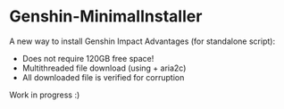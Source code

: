# Genshin-MinimalInstaller

A new way to install Genshin Impact
Advantages (for standalone script):
 - Does not require 120GB free space!
 - Multithreaded file download (using + aria2c)
 - All downloaded file is verified for corruption

Work in progress :)